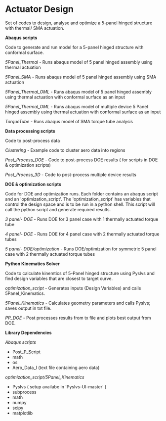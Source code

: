 # Actuator Design

Set of codes to design, analyse and optimize a 5-panel hinged structure with thermal/ SMA actuation.

**Abaqus scripts**

Code to generate and run model for a 5-panel hinged structure with conformal surface.

*5Panel_Thermal* - Runs abaqus model of 5 panel hinged assembly using thermal actuation

*5Panel_SMA* - Runs abaqus model of 5 panel hinged assembly using SMA actuation

*5Panel_Thermal_OML* - Runs abaqus model of 5 panel hinged assembly using thermal actuation with conformal surface as an input

*5Panel_Thermal_OML* - Runs abaqus model of multiple device 5 Panel hinged assembly using thermal actuation with conformal surface as an input

*TorqueTube* -  Runs abaqus model of SMA torque tube analysis

**Data processing scripts**

Code to post-process data 

*Clustering* - Example code to cluster aero data into regions

*Post_Process_DOE* - Code to post-process DOE results ( for scripts in DOE & optimization scripts)

*Post_Process_3D* - Code to post-process multiple device results

**DOE & optimization scripts**

Code for DOE and optimization runs. Each folder contains an abaqus script and an 'optimization_script'. The 'optimization_script' has variables that control the design space and is to be run in a python shell. This script will call the python script and generate required results.

*3 panel- DOE* - Runs DOE for 3 panel case with 1 thermally actuated torque tube

*4 panel- DOE* - Runs DOE for 4 panel case with 2 thermally actuated torque tubes

*5 panel- DOE/optimization* - Runs DOE/optimization for symmetric 5 panel case with 2 thermally actuated torque tubes

**Python Kinematics Solver**

Code to calculate kinemtics of 5-Panel hinged structure using Pyslvs and find design variables that are closest to target curve.

*optimization_script* - Generates inputs (Design Variables) and calls 5Panel_Kinematics.

*5Panel_Kinematics* - Calculates geometry parameters and calls Pyslvs; saves output in txt file.

*PP_DOE* - Post processes results from tx file and plots best output from DOE.

**Library Dependencies**

*Abaqus scripts*

- Post_P_Script
- math
- os
- Aero_Data_I (text file containing aero data)

*optimization_script/5Panel_Kinematics*

- Pyslvs ( setup availabe in 'Pyslvs-UI-master' )
- subprocess
- math
- numpy
- scipy
- matplotlib
